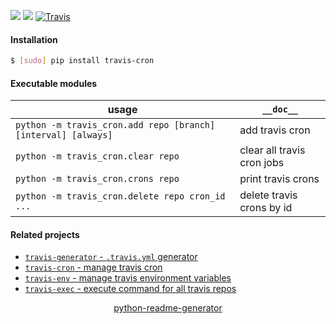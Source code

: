 <!--
https://pypi.org/project/readme-generator/
https://pypi.org/project/python-readme-generator/
-->

[![](https://img.shields.io/pypi/pyversions/travis-cron.svg?longCache=True)](https://pypi.org/project/travis-cron/)
[![](https://img.shields.io/pypi/v/travis-cron.svg?maxAge=3600)](https://pypi.org/project/travis-cron/)
[![Travis](https://api.travis-ci.org/looking-for-a-job/travis-cron.py.svg?branch=master)](https://travis-ci.org/looking-for-a-job/travis-cron.py/)

#### Installation
```bash
$ [sudo] pip install travis-cron
```

#### Executable modules
usage|`__doc__`
-|-
`python -m travis_cron.add repo [branch] [interval] [always]` |add travis cron
`python -m travis_cron.clear repo` |clear all travis cron jobs
`python -m travis_cron.crons repo` |print travis crons
`python -m travis_cron.delete repo cron_id ...` |delete travis crons by id

#### Related projects
+   [`travis-generator` - `.travis.yml` generator](https://pypi.org/project/travis-generator/)
+   [`travis-cron` - manage travis cron](https://pypi.org/project/travis-cron/)
+   [`travis-env` - manage travis environment variables](https://pypi.org/project/travis-env/)
+   [`travis-exec` - execute command for all travis repos](https://pypi.org/project/travis-exec/)

<p align="center">
    <a href="https://pypi.org/project/python-readme-generator/">python-readme-generator</a>
</p>